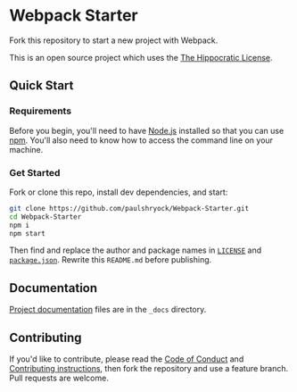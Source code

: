 # Webpack Starter

Fork this repository to start a new project with Webpack.

This is an open source project which uses the [The Hippocratic License][license].

## Quick Start

### Requirements

Before you begin, you'll need to have [Node.js][node] installed so that you can use [npm][npm]. You'll also need to know how to access the command line on your machine.

### Get Started

Fork or clone this repo, install dev dependencies, and start:

```bash
git clone https://github.com/paulshryock/Webpack-Starter.git
cd Webpack-Starter
npm i
npm start
```

Then find and replace the author and package names in [`LICENSE`][license] and [`package.json`][pkg]. Rewrite this `README.md` before publishing.

## Documentation

[Project documentation][docs] files are in the `_docs` directory.

## Contributing

If you'd like to contribute, please read the [Code of Conduct][code-of-conduct] and [Contributing instructions][contributing], then fork the repository and use a feature branch. Pull requests are welcome.

[license]: https://firstdonoharm.dev/
[node]: https://nodejs.org/
[npm]: https://npmjs.com/
[pkg]: package.json
[docs]: _docs/
[code-of-conduct]: CODE_OF_CONDUCT.md
[contributing]: CONTRIBUTING.md
